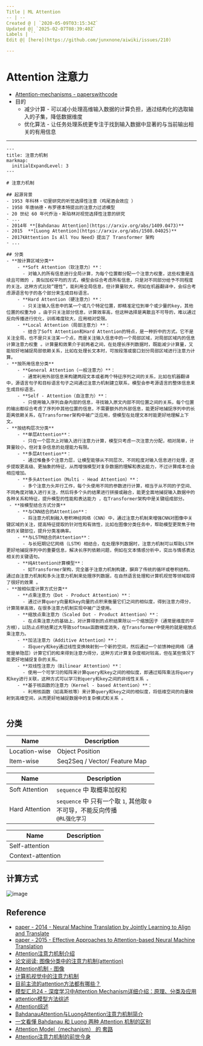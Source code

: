 ```yaml
---
Title | ML Attention
-- | --
Created @ | `2020-05-09T03:15:34Z`
Updated @| `2025-02-07T08:39:40Z`
Labels | ``
Edit @| [here](https://github.com/junxnone/aiwiki/issues/210)

---
```

# Attention 注意力

- [Attention-mechanisms - paperswithcode](https://paperswithcode.com/methods/category/attention-mechanisms)
- 目的
  - 减少计算 - 可以减小处理高维输入数据的计算负担，通过结构化的选取输入的子集，降低数据维度
  - 优化算法 - 让任务处理系统更专注于找到输入数据中显著的与当前输出相关的有用信息
  
---

```markmap
---
title: 注意力机制
markmap:
  initialExpandLevel: 3
---

# 注意力机制

## 起源背景
- 1953 年科林・切里研究的听觉选择性注意（鸡尾酒会效应 ）
- 1958 年唐纳德・布罗德本特提出的注意力过滤模型
- 20 世纪 60 年代乔治・斯珀林对视觉选择性注意的研究
- ...
- 2014年 **[Bahdanau Attention](https://arxiv.org/abs/1409.0473)** 
- 2015  **[Luong Attention](https://arxiv.org/abs/1508.04025)**
- 2017《Attention Is All You Need》提出了 Transformer 架构
- ...

## 分类
- **按计算区域分类**
    - **Soft Attention（软注意力）**：
      - 对输入的所有信息进行全局计算，为每个位置都分配一个注意力权重，这些权重是连续且可微的 ，类似加权平均的方式，模型会综合考虑所有信息，只是对不同部分给予不同程度的关注。这种方式比较“理性”，能利用全局信息，但计算量较大，例如在机器翻译中，会综合考虑源语言句子的各个部分来生成目标语言。
    - **Hard Attention（硬注意力）**：
      - 只关注输入信息中的某一个或几个特定位置，即精准定位到单个或少量的key，其他位置的权重为0 。由于只关注部分信息，计算效率高，但这种选择是离散且不可导的，难以通过反向传播进行优化，训练难度较大，应用相对受限。
    - **Local Attention（局部注意力）**：
      - 结合了Soft Attention和Hard Attention的特点，是一种折中的方式。它不是关注全局，也不是只关注某一个点，而是关注输入信息中的一个局部区域，对局部区域内的信息计算注意力权重 。计算量和效果介于前两者之间，在处理长序列数据时，既能减少计算量，又能较好地捕捉局部依赖关系，比如在处理长文本时，可按段落或窗口划分局部区域进行注意力计算。
- **按所用信息分类**
    - **General Attention（一般注意力）**：
      - 通常利用外部信息来构建两段文本或者两个特征序列之间的关系，比如在机器翻译中，源语言句子和目标语言句子之间通过注意力机制建立联系，模型会参考源语言的整体信息来生成目标语言。
    - **Self - Attention（自注意力）**：
      - 只使用输入序列自身内部的信息，寻找输入原文内部不同位置之间的关系，每个位置的输出都综合考虑了序列中其他位置的信息，不需要额外的外部信息，能更好地捕捉序列中的长距离依赖关系，在Transformer架构中被广泛应用，使模型在处理文本时能更好地理解上下文。
- **按结构层次分类**
    - **单层Attention**：
      - 只在一个层次上对输入进行注意力计算，模型只考虑一次注意力分配，相对简单，计算量较小，但对复杂信息的处理能力有限。
    - **多层Attention**：
      - 通过堆叠多个注意力层，让模型能够从不同层次、不同粒度对输入信息进行处理，逐步提取更高级、更抽象的特征，从而增强模型对复杂数据的理解和表达能力，不过计算成本也会相应增加。
    - **多头Attention（Multi - Head Attention）**：
      - 多个注意力头并行工作，每个头使用不同的参数进行计算，相当于从不同的子空间、不同角度对输入进行关注，然后将多个头的结果进行拼接或融合，能更全面地捕捉输入数据中的各种关系和特征，提升模型的性能和表达能力 ，在Transformer架构中是关键组成部分。
 - **按模型结合方式分类**
    - **与CNN结合的Attention**：
      - 将注意力机制融入卷积神经网络（CNN）中，通过注意力机制来增强CNN对图像中关键区域的关注，提高特征提取的针对性和有效性，比如在图像分类任务中，帮助模型更聚焦于物体的关键部位，提升分类准确率。
    - **与LSTM结合的Attention**：
      - 与长短期记忆网络（LSTM）相结合，在处理序列数据时，注意力机制可以帮助LSTM更好地捕捉序列中的重要信息，解决长序列依赖问题，例如在文本情感分析中，突出与情感表达相关的关键语句。
    - **纯Attention计算模型**：
      - 如Transformer架构，完全基于注意力机制构建，摒弃了传统的循环或卷积结构，通过自注意力机制和多头注意力机制来处理序列数据，在自然语言处理和计算机视觉等领域取得了很好的效果 。
- **按相似度计算方式分类**
    - **点乘注意力（Dot - Product Attention）**：
      - 通过计算query向量和key向量的点积来衡量它们之间的相似度，得到注意力得分，计算简单高效，在很多注意力机制实现中被广泛使用。
    - **缩放点乘注意力（Scaled Dot - Product Attention）**：
      - 在点乘注意力的基础上，对计算得到的点积结果除以一个缩放因子（通常是维度的平方根），以防止点积结果过大导致softmax函数梯度消失，在Transformer中使用的就是缩放点乘注意力。
    - **加法注意力（Additive Attention）**：
      - 将query和key通过线性变换映射到一个新的空间，然后通过一个前馈神经网络（通常是单隐层）计算它们的和来得到注意力得分，这种方式计算复杂度相对较高，但在某些情况下能更好地捕捉复杂的关系。
    - **双线性注意力（Bilinear Attention）**：
      - 使用一个可学习的矩阵来计算query和key之间的相似度，即通过矩阵乘法将query和key进行关联，这种方式可以学习到query和key之间的非线性关系 。
    - **基于核函数的注意力（Kernel - based Attention）**：
      - 利用核函数（如高斯核等）来计算query和key之间的相似度，将低维空间的向量映射到高维空间，从而更好地捕捉数据中的复杂模式和关系 。 


```



## 分类

Name | Description
-- | -- 
Location-wise | Object Position
Item-wise  | Seq2Seq / Vector/ Feature Map

Name | Description
-- | -- 
Soft Attention | `sequence` 中 取概率加权和
Hard Attention | `sequence` 中 只有一个取 `1`, 其他取 `0` <br>不可导，不能反向传播<br> `@RL强化学习`

Name | Description
-- | -- 
Self-attention | 
Context-attention | 



## 计算方式 
![image](https://user-images.githubusercontent.com/2216970/86195142-d6140400-bb82-11ea-9458-c4e733b2716d.png)



## Reference

- [paper - 2014 - Neural Machine Translation by Jointly Learning to Align and Translate](https://arxiv.org/abs/1409.0473)
- [paper - 2015 - Effective Approaches to Attention-based Neural Machine Translation](https://arxiv.org/abs/1508.04025)
- [Attention注意力机制介绍](https://www.cnblogs.com/hiyoung/p/9860561.html)
- [论文阅读: 图像分类中的注意力机制(attention)](https://blog.csdn.net/Wayne2019/article/details/78488142)
- [Attention机制 - 图像](https://blog.csdn.net/weixin_41923961/article/details/81516589?utm_source=copy)
- [计算机视觉中的注意力机制](https://zhuanlan.zhihu.com/p/32928645)
- [目前主流的attention方法都有哪些？](https://www.zhihu.com/question/68482809)
- [模型汇总24 - 深度学习中Attention Mechanism详细介绍：原理、分类及应用](https://zhuanlan.zhihu.com/p/31547842)
- [attention模型方法综述](https://zhuanlan.zhihu.com/p/37835894)
- [Attention综述](https://zhuanlan.zhihu.com/p/62136754)
- [BahdanauAttention与LuongAttention注意力机制简介](https://blog.csdn.net/u010960155/article/details/82853632)
- [一文看懂 Bahdanau 和 Luong 两种 Attention 机制的区别](https://zhuanlan.zhihu.com/p/129316415)
- [Attention Model（mechanism） 的 套路](https://blog.csdn.net/bvl10101111/article/details/78470716)
- [Attention注意力机制的前世今身](https://blog.csdn.net/c9Yv2cf9I06K2A9E/article/details/107010733)

